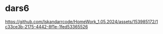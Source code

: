 # dars6


https://github.com/Iskandarrcode/HomeWork_1.05.2024/assets/153985172/1c33ce3b-2175-4442-8f1e-1fed53365526

